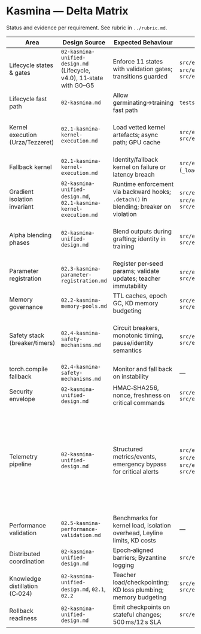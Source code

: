 # Kasmina — Delta Matrix

Status and evidence per requirement. See rubric in `../rubric.md`.

| Area | Design Source | Expected Behaviour | Prototype Evidence | Status | Severity | Notes |
| --- | --- | --- | --- | --- | --- | --- |
| Lifecycle states & gates | `02-kasmina-unified-design.md` (Lifecycle, v4.0), 11‑state with G0–G5 | Enforce 11 states with validation gates; transitions guarded | `src/esper/kasmina/lifecycle.py`, `src/esper/kasmina/gates.py`, `src/esper/kasmina/seed_manager.py` | Implemented | Must‑have | Uses Leyline 11‑state enums; G0–G5 evaluated via `KasminaGates`; cull→embargo→reset path implemented. |
| Lifecycle fast path | `02-kasmina.md` | Allow germinating→training fast path | `tests/kasmina/test_lifecycle.py` | Implemented | Nice‑to‑have | Covered by tests. |
| Kernel execution (Urza/Tezzeret) | `02.1-kasmina-kernel-execution.md` | Load vetted kernel artefacts; async path; GPU cache | `src/esper/kasmina/seed_manager.py`, `src/esper/kasmina/prefetch.py` | Implemented | Should‑have | Async prefetch path integrated (PrefetchCoordinator + Urza worker); attaches on `KernelArtifactReady`; synchronous fallback remains as safety net. |
| Fallback kernel | `02.1-kasmina-kernel-execution.md` | Identity/fallback kernel on failure or latency breach | `src/esper/kasmina/seed_manager.py` (`_load_fallback`) | Implemented | Should‑have | Budget breach triggers fallback and telemetry. |
| Gradient isolation invariant | `02-kasmina-unified-design.md`, `02.1-kasmina-kernel-execution.md` | Runtime enforcement via backward hooks; `.detach()` in blending; breaker on violation | `src/esper/kasmina/isolation.py`, `src/esper/kasmina/blending.py`, `src/esper/kasmina/seed_manager.py` | Implemented | Must‑have | Projection-based monitoring, stage-scoped hooks, and dedicated isolation breaker with CRITICAL telemetry on open. |
| Alpha blending phases | `02-kasmina-unified-design.md` | Blend outputs during grafting; identity in training | `src/esper/kasmina/blending.py`, `src/esper/kasmina/seed_manager.py` | Implemented | Should‑have | Tamiyo selects mode from a small approved list; Kasmina executes safely. Default convex blend with host.detach(); per‑batch α advance integrated (see Tolaria tests). |
| Parameter registration | `02.3-kasmina-parameter-registration.md` | Register per‑seed params; validate updates; teacher immutability | `src/esper/kasmina/registry.py`, `src/esper/kasmina/seed_manager.py` | Implemented | Must‑have | Per‑seed ownership, teacher registration, and `validate_update` path present. |
| Memory governance | `02.2-kasmina-memory-pools.md` | TTL caches, epoch GC, KD memory budgeting | `src/esper/kasmina/memory.py`, `src/esper/kasmina/seed_manager.py` | Implemented | Should‑have | Adds epoch-driven GC telemetry, emergency purge, and teacher memory budgeting telemetry. |
| Safety stack (breaker/timers) | `02.4-kasmina-safety-mechanisms.md` | Circuit breakers, monotonic timing, pause/identity semantics | `src/esper/kasmina/safety.py`, `src/esper/kasmina/seed_manager.py` | Implemented | Should‑have | Circuit breakers now emit WARN/CRITICAL telemetry; pause/resume commands swap identity kernels and validate on resume; emergency cleanup command wired in. |
| torch.compile fallback | `02.4-kasmina-safety-mechanisms.md` | Monitor and fall back on instability | — | Missing | Nice‑to‑have | Not implemented. |
| Security envelope | `02-kasmina-unified-design.md` | HMAC‑SHA256, nonce, freshness on critical commands | `src/esper/kasmina/security.py`, `src/esper/kasmina/seed_manager.py` | Implemented | Must‑have | HMAC verification, nonce ledger, and freshness window enforced for commands (env‑backed key). |
| Telemetry pipeline | `02-kasmina-unified-design.md` | Structured metrics/events, emergency bypass for critical alerts | `src/esper/core/telemetry.py`; `src/esper/kasmina/seed_manager.py`; `src/esper/tolaria/trainer.py`; `src/esper/weatherlight/service_runner.py` | Partially Implemented | Should‑have | Per-seed telemetry buffers flush via `KasminaSeedManager.finalize_step()` (Tolaria calls post-step), yielding one packet per seed per step with health/priorities. CRITICAL seed events trigger an immediate flush and Weatherlight forwards packets as soon as they arrive (queue-backed). GPU cache metrics, isolation breaker CRITICAL events, prefetch milestones implemented. Emergency routing handled by Weatherlight/Oona; Kasmina still publishes to standard stream. |
| Performance validation | `02.5-kasmina-performance-validation.md` | Benchmarks for kernel load, isolation overhead, Leyline limits, KD costs | — | Missing | Nice‑to‑have | No harness in prototype for Kasmina; broader profiling exists elsewhere. |
| Distributed coordination | `02-kasmina-unified-design.md` | Epoch‑aligned barriers; Byzantine logging | `src/esper/kasmina/seed_manager.py` | Partially Implemented | Nice‑to‑have | Epoch index surfaced in `export_seed_states()`; barriers/quorum are future work. |
| Knowledge distillation (C‑024) | `02-kasmina-unified-design.md`, `02.1`, `02.2` | Teacher load/checkpointing; KD loss plumbing; memory budgeting | `src/esper/kasmina/seed_manager.py`, `src/esper/kasmina/registry.py` | Partially Implemented | Nice‑to‑have | Teacher registration emits memory estimates against 7 GB budget; KD losses and activation plumbing remain deferred. |
| Rollback readiness | `02-kasmina-unified-design.md` | Emit checkpoints on stateful changes; 500 ms/12 s SLA | `src/esper/kasmina/seed_manager.py` | Partially Implemented | Should‑have | Rollback payload recorded on gate failure/retire; SLA timing not instrumented. |

